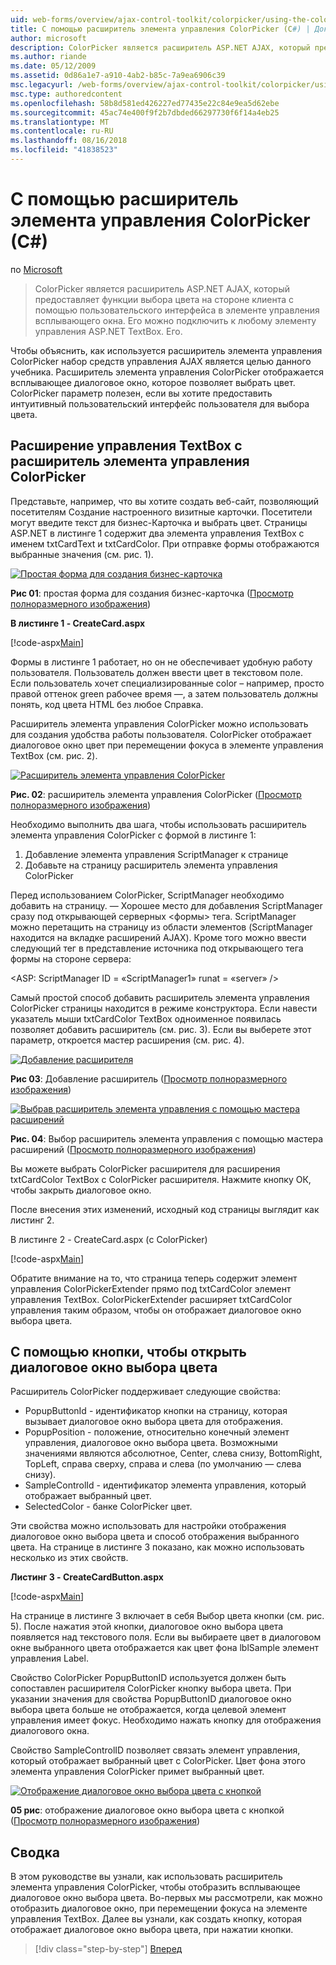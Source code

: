 ```yaml
---
uid: web-forms/overview/ajax-control-toolkit/colorpicker/using-the-colorpicker-control-extender-cs
title: С помощью расширитель элемента управления ColorPicker (C#) | Документация Майкрософт
author: microsoft
description: ColorPicker является расширитель ASP.NET AJAX, который предоставляет функции выбора цвета на стороне клиента с помощью пользовательского интерфейса в элементе управления всплывающего окна. Его можно подключить к любой ASP.NET...
ms.author: riande
ms.date: 05/12/2009
ms.assetid: 0d86a1e7-a910-4ab2-b85c-7a9ea6906c39
msc.legacyurl: /web-forms/overview/ajax-control-toolkit/colorpicker/using-the-colorpicker-control-extender-cs
msc.type: authoredcontent
ms.openlocfilehash: 58b8d581ed426227ed77435e22c84e9ea5d62ebe
ms.sourcegitcommit: 45ac74e400f9f2b7dbded66297730f6f14a4eb25
ms.translationtype: MT
ms.contentlocale: ru-RU
ms.lasthandoff: 08/16/2018
ms.locfileid: "41838523"
---
```

<a name="using-the-colorpicker-control-extender-c"></a>С помощью расширитель элемента управления ColorPicker (C#)
====================
по [Microsoft](https://github.com/microsoft)

> ColorPicker является расширитель ASP.NET AJAX, который предоставляет функции выбора цвета на стороне клиента с помощью пользовательского интерфейса в элементе управления всплывающего окна. Его можно подключить к любому элементу управления ASP.NET TextBox. Его.


Чтобы объяснить, как используется расширитель элемента управления ColorPicker набор средств управления AJAX является целью данного учебника. Расширитель элемента управления ColorPicker отображается всплывающее диалоговое окно, которое позволяет выбрать цвет. ColorPicker параметр полезен, если вы хотите предоставить интуитивный пользовательский интерфейс пользователя для выбора цвета.

## <a name="extending-a-textbox-control-with-the-colorpicker-control-extender"></a>Расширение управления TextBox с расширитель элемента управления ColorPicker

Представьте, например, что вы хотите создать веб-сайт, позволяющий посетителям Создание настроенного визитные карточки. Посетители могут введите текст для бизнес-Карточка и выбрать цвет. Страницы ASP.NET в листинге 1 содержит два элемента управления TextBox с именем txtCardText и txtCardColor. При отправке формы отображаются выбранные значения (см. рис. 1).


[![Простая форма для создания бизнес-карточка](using-the-colorpicker-control-extender-cs/_static/image1.jpg)](using-the-colorpicker-control-extender-cs/_static/image1.png)

**Рис 01**: простая форма для создания бизнес-карточка ([Просмотр полноразмерного изображения](using-the-colorpicker-control-extender-cs/_static/image2.png))


**В листинге 1 - CreateCard.aspx**

[!code-aspx[Main](using-the-colorpicker-control-extender-cs/samples/sample1.aspx)]

Формы в листинге 1 работает, но он не обеспечивает удобную работу пользователя. Пользователь должен ввести цвет в текстовом поле. Если пользователь хочет специализированные color – например, просто правой оттенок green рабочее время —, а затем пользователь должны понять, код цвета HTML без любое Справка.

Расширитель элемента управления ColorPicker можно использовать для создания удобства работы пользователя. ColorPicker отображает диалоговое окно цвет при перемещении фокуса в элементе управления TextBox (см. рис. 2).


[![Расширитель элемента управления ColorPicker](using-the-colorpicker-control-extender-cs/_static/image2.jpg)](using-the-colorpicker-control-extender-cs/_static/image3.png)

**Рис. 02**: расширитель элемента управления ColorPicker ([Просмотр полноразмерного изображения](using-the-colorpicker-control-extender-cs/_static/image4.png))


Необходимо выполнить два шага, чтобы использовать расширитель элемента управления ColorPicker с формой в листинге 1:

1. Добавление элемента управления ScriptManager к странице
2. Добавьте на страницу расширитель элемента управления ColorPicker

Перед использованием ColorPicker, ScriptManager необходимо добавить на страницу. — Хорошее место для добавления ScriptManager сразу под открывающей серверных &lt;формы&gt; тега. ScriptManager можно перетащить на страницу из области элементов (ScriptManager находится на вкладке расширений AJAX). Кроме того можно ввести следующий тег в представление источника под открывающего тега формы на стороне сервера:

&lt;ASP: ScriptManager ID = «ScriptManager1» runat = «server» /&gt;

Самый простой способ добавить расширитель элемента управления ColorPicker страницы находится в режиме конструктора. Если навести указатель мыши txtCardColor TextBox одноименное появилась позволяет добавить расширитель (см. рис. 3). Если вы выберете этот параметр, откроется мастер расширения (см. рис. 4).


[![Добавление расширителя](using-the-colorpicker-control-extender-cs/_static/image3.jpg)](using-the-colorpicker-control-extender-cs/_static/image5.png)

**Рис 03**: Добавление расширитель ([Просмотр полноразмерного изображения](using-the-colorpicker-control-extender-cs/_static/image6.png))


[![Выбрав расширитель элемента управления с помощью мастера расширений](using-the-colorpicker-control-extender-cs/_static/image4.jpg)](using-the-colorpicker-control-extender-cs/_static/image7.png)

**Рис. 04**: Выбор расширитель элемента управления с помощью мастера расширений ([Просмотр полноразмерного изображения](using-the-colorpicker-control-extender-cs/_static/image8.png))


Вы можете выбрать ColorPicker расширителя для расширения txtCardColor TextBox с ColorPicker расширителя. Нажмите кнопку ОК, чтобы закрыть диалоговое окно.

После внесения этих изменений, исходный код страницы выглядит как листинг 2.

В листинге 2 - CreateCard.aspx (с ColorPicker)

[!code-aspx[Main](using-the-colorpicker-control-extender-cs/samples/sample2.aspx)]

Обратите внимание на то, что страница теперь содержит элемент управления ColorPickerExtender прямо под txtCardColor элемент управления TextBox. ColorPickerExtender расширяет txtCardColor управления таким образом, чтобы он отображает диалоговое окно выбора цвета.

## <a name="using-a-button-to-launch-the-color-picker-dialog"></a>С помощью кнопки, чтобы открыть диалоговое окно выбора цвета

Расширитель ColorPicker поддерживает следующие свойства:

- PopupButtonId - идентификатор кнопки на страницу, которая вызывает диалоговое окно выбора цвета для отображения.
- PopupPosition - положение, относительно конечный элемент управления, диалоговое окно выбора цвета. Возможными значениями являются абсолютное, Center, слева снизу, BottomRight, TopLeft, справа сверху, справа и слева (по умолчанию — слева снизу).
- SampleControlId - идентификатор элемента управления, который отображает выбранный цвет.
- SelectedColor - банке ColorPicker цвет.

Эти свойства можно использовать для настройки отображения диалоговое окно выбора цвета и способ отображения выбранного цвета. На странице в листинге 3 показано, как можно использовать несколько из этих свойств.

**Листинг 3 - CreateCardButton.aspx**

[!code-aspx[Main](using-the-colorpicker-control-extender-cs/samples/sample3.aspx)]

На странице в листинге 3 включает в себя Выбор цвета кнопки (см. рис. 5). После нажатия этой кнопки, диалоговое окно выбора цвета появляется над текстового поля. Если вы выбираете цвет в диалоговом окне выбранного цвета отображается как цвет фона lblSample элемент управления Label.

Свойство ColorPicker PopupButtonID используется должен быть сопоставлен расширителя ColorPicker кнопку выбора цвета. При указании значения для свойства PopupButtonID диалоговое окно выбора цвета больше не отображается, когда целевой элемент управления имеет фокус. Необходимо нажать кнопку для отображения диалогового окна.

Свойство SampleControlID позволяет связать элемент управления, который отображает выбранный цвет с ColorPicker. Цвет фона этого элемента управления ColorPicker примет выбранный цвет.


[![Отображение диалоговое окно выбора цвета с кнопкой](using-the-colorpicker-control-extender-cs/_static/image5.jpg)](using-the-colorpicker-control-extender-cs/_static/image9.png)

**05 рис**: отображение диалоговое окно выбора цвета с кнопкой ([Просмотр полноразмерного изображения](using-the-colorpicker-control-extender-cs/_static/image10.png))


## <a name="summary"></a>Сводка

В этом руководстве вы узнали, как использовать расширитель элемента управления ColorPicker, чтобы отобразить всплывающее диалоговое окно выбора цвета. Во-первых мы рассмотрели, как можно отобразить диалоговое окно, при перемещении фокуса на элементе управления TextBox. Далее вы узнали, как создать кнопку, которая отображает диалоговое окно выбора цвета, при нажатии кнопки.

> [!div class="step-by-step"]
> [Вперед](using-the-colorpicker-control-extender-vb.md)
